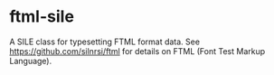 # ftml-sile

A SILE class for typesetting FTML format data.
See https://github.com/silnrsi/ftml for details on FTML (Font Test Markup Language).
